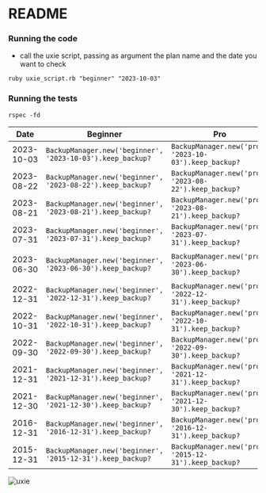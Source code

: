 # README
### Running the code
- call the uxie script, passing as argument the plan name and the date you want to check
```
ruby uxie_script.rb "beginner" "2023-10-03"
```


### Running the tests

```
rspec -fd
```


| Date       | Beginner                                 | Pro                                       | Ultra                                     | Response                                  |
|------------|------------------------------------------|------------------------------------------|------------------------------------------|-------------------------------------------|
| 2023-10-03 | `BackupManager.new('beginner', '2023-10-03').keep_backup?` | `BackupManager.new('pro', '2023-10-03').keep_backup?` | `BackupManager.new('ultra', '2023-10-03').keep_backup?` | :white_check_mark:, :white_check_mark:, :white_check_mark: |
| 2023-08-22 | `BackupManager.new('beginner', '2023-08-22').keep_backup?` | `BackupManager.new('pro', '2023-08-22').keep_backup?` | `BackupManager.new('ultra', '2023-08-22').keep_backup?` | :white_check_mark:, :white_check_mark:, :white_check_mark: |
| 2023-08-21 | `BackupManager.new('beginner', '2023-08-21').keep_backup?` | `BackupManager.new('pro', '2023-08-21').keep_backup?` | `BackupManager.new('ultra', '2023-08-21').keep_backup?` | :white_check_mark:, :x:, :x: |
| 2023-07-31 | `BackupManager.new('beginner', '2023-07-31').keep_backup?` | `BackupManager.new('pro', '2023-07-31').keep_backup?` | `BackupManager.new('ultra', '2023-07-31').keep_backup?` | :x:, :white_check_mark:, :white_check_mark: |
| 2023-06-30 | `BackupManager.new('beginner', '2023-06-30').keep_backup?` | `BackupManager.new('pro', '2023-06-30').keep_backup?` | `BackupManager.new('ultra', '2023-06-30').keep_backup?` | :x:, :white_check_mark:, :white_check mark: |
| 2022-12-31 | `BackupManager.new('beginner', '2022-12-31').keep_backup?` | `BackupManager.new('pro', '2022-12-31').keep_backup?` | `BackupManager.new('ultra', '2022-12-31').keep_backup?` | :x:, :white_check_mark:, :white_check_mark: |
| 2022-10-31 | `BackupManager.new('beginner', '2022-10-31').keep_backup?` | `BackupManager.new('pro', '2022-10-31').keep_backup?` | `BackupManager.new('ultra', '2022-10-31').keep_backup?` | :x:, :white_check_mark:, :white_check_mark: |
| 2022-09-30 | `BackupManager.new('beginner', '2022-09-30').keep_backup?` | `BackupManager.new('pro', '2022-09-30').keep_backup?` | `BackupManager.new('ultra', '2022-09-30').keep_backup?` | :x:, :x:, :x: |
| 2021-12-31 | `BackupManager.new('beginner', '2021-12-31').keep_backup?` | `BackupManager.new('pro', '2021-12-31').keep_backup?` | `BackupManager.new('ultra', '2021-12-31').keep_backup?` | :x:, :x:, :white_check_mark: |
| 2021-12-30 | `BackupManager.new('beginner', '2021-12-30').keep_backup?` | `BackupManager.new('pro', '2021-12-30').keep_backup?` | `BackupManager.new('ultra', '2021-12-30').keep_backup?` | :x:, :x:, :x: |
| 2016-12-31 | `BackupManager.new('beginner', '2016-12-31').keep_backup?` | `BackupManager.new('pro', '2016-12-31').keep_backup?` | `BackupManager.new('ultra', '2016-12-31').keep_backup?` | :x:, :x:, :white_check_mark: |
| 2015-12-31 | `BackupManager.new('beginner', '2015-12-31').keep_backup?` | `BackupManager.new('pro', '2015-12-31').keep_backup?` | `BackupManager.new('ultra', '2015-12-31').keep_backup?` | :x:, :x:, :x: |


![uxie](https://cdn.cardsrealm.com/images/cartas/sm6-forbidden-light/en/crop-med/uxie-41131-41.jpeg?5202)